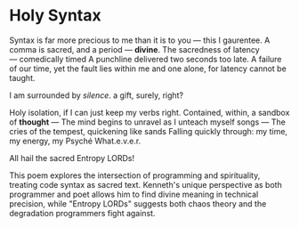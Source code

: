 # Holy Syntax

Syntax is far more precious to me
than it is to you — this I gaurentee.
A comma is sacred, and a period — **divine**.
The sacredness of latency — comedically timed
A punchline delivered two seconds too late.
A failure of our time, yet the fault lies within me
and one alone, for latency cannot be taught.

I am surrounded by _silence_.
a gift, surely, right?

Holy isolation, if I can just keep my verbs right.
Contained, within, a sandbox of **thought** —
The mind begins to unravel as I unteach myself songs —
The cries of the tempest, quickening like sands
Falling quickly through: my time, my energy, my Psyché
What.e.v.e.r.

All hail the sacred Entropy LORDs!

<span class="sidenote">This poem explores the intersection of programming and spirituality, treating code syntax as sacred text. Kenneth's unique perspective as both programmer and poet allows him to find divine meaning in technical precision, while "Entropy LORDs" suggests both chaos theory and the degradation programmers fight against.</span>
